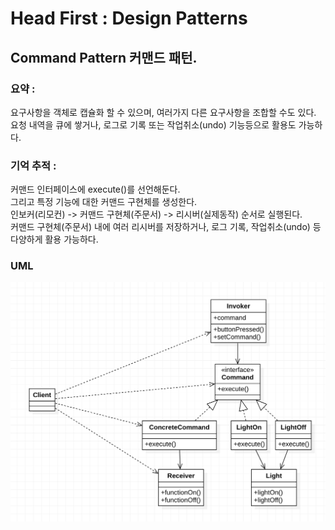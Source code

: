 # Head First : Design Patterns

## Command Pattern 커맨드 패턴.

### 요약 :   
요구사항을 객체로 캡슐화 할 수 있으며, 여러가지 다른 요구사항을 조합할 수도 있다.  
요청 내역을 큐에 쌓거나, 로그로 기록 또는 작업취소(undo) 기능등으로 활용도 가능하다.  


### 기억 추적 : 
커맨드 인터페이스에 execute()를 선언해둔다.  
그리고 특정 기능에 대한 커맨드 구현체를 생성한다.  
인보커(리모컨) -> 커맨드 구현체(주문서) -> 리시버(실제동작) 순서로 실행된다.  
커맨드 구현체(주문서) 내에 여러 리시버를 저장하거나, 로그 기록, 작업취소(undo) 등 다양하게 활용 가능하다.  

### UML
![Alt uml](./command_uml.png?s=200 )

